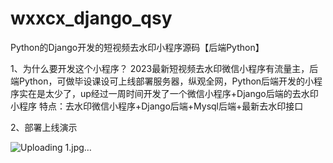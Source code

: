 # wxxcx_django_qsy
Python的Django开发的短视频去水印小程序源码【后端Python】

1、为什么要开发这个小程序？
2023最新短视频去水印微信小程序有流量主，后端Python，可做毕设课设可上线部署服务器，纵观全网，Python后端开发的小程序实在是太少了，up经过一周时间开发了一个微信小程序+Django后端的去水印小程序
特点：去水印微信小程序+Django后端+Mysql后端+最新去水印接口

2、部署上线演示

![Uploading 1.jpg…]()
